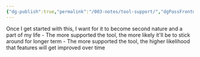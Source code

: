```yaml
---
{"dg-publish":true,"permalink":"/003-notes/tool-support/","dgPassFrontmatter":true,"noteIcon":""}
---
```



 Once I get started with this, I want for it to become second nature and a part of my life
		- The more supported the tool, the more likely it'll be to stick around for longer term
		- The more supported the tool, the higher likelihood that features will get improved over time
